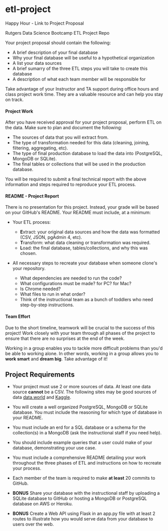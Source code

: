 # etl-project

Happy Hour - Link to Project Proposal 

Rutgers Data Science Bootcamp ETL Project Repo

Your project proposal should contain the following:

* A brief description of your final database
* Why your final database will be useful to a hypothetical organization
* A list your data sources
* A brief sumarry of the three ETL steps you will take to create this database
* A description of what each team member will be responsible for

Take advantage of your Instructor and TA support during office hours and class project work time. They are a valuable resource and can help you stay on track.

#### **Project Work**

After you have received approval for your project proposal, perform ETL on the data. Make sure to plan and document the following:

* The sources of data that you will extract from.
* The type of transformation needed for this data (cleaning, joining, filtering, aggregating, etc).
* The type of final production database to load the data into (PostgreSQL, MongoDB or SQLite).
* The final tables or collections that will be used in the production database.

You will be required to submit a final technical report with the above information and steps required to reproduce your ETL process.

#### README - Project Report

There is no presentation for this project. Instead, your grade will be based on your GitHub's README. Your README must include, at a minimum:

* Your ETL process:
	* **E**xtract: your original data sources and how the data was formatted (CSV, JSON, pgAdmin 4, etc).
	* **T**ransform: what data cleaning or transformation was required.
	* **L**oad: the final database, tables/collections, and why this was chosen.

* All necessary steps to recreate your database when someone clone's your repository.
  * What dependencies are needed to run the code?
  * What configurations must be made? for PC? for Mac?
  * Is Chrome needed?
  * What files to run in what order?
  * Think of the instructional team as a bunch of toddlers who need step-by-step instructions.

#### **Team Effort**

Due to the short timeline, teamwork will be crucial to the success of this project! Work closely with your team through all phases of the project to ensure that there are no surprises at the end of the week.

Working in a group enables you to tackle more difficult problems than you'd be able to working alone. In other words, working in a group allows you to **work smart** and **dream big**. Take advantage of it!

## Project Requirements

* Your project must use 2 or more sources of data. At least one data source **cannot** be a CSV. The following sites may be good sources of data [data.world](https://data.world/) and  [Kaggle](https://www.kaggle.com/).

* You will create a well organized PostgreSQL, MongoDB or SQLite database. You must include the reasoning for which type of database in your README.

* You must include an erd for a SQL database or a schema for the collection(s) in a MongoDB (ask the instructional staff if you need help).

* You should include example queries that a user could make of your database, demonstrating your use case.

* You must include a comprehensive README detailing your work throughout the three phases of ETL and instructions on how to recreate your process.
 
* Each member of the team is required to make **at least** 20 commits to GitHub.

* **BONUS** 
  Share your database with the instructional staff by uploading a SQLite database to GitHub or hosting a MongoDB or PostgreSQL database on AWS or Heroku.

* **BONUS** 
  Create a Web API using Flask in an app.py file with at least 2 routes to illustrate how you would serve data from your database to users over the web.
